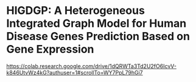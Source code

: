 # HIGDGP: A Heterogeneous Integrated Graph Model for Human Disease Genes Prediction Based on Gene Expression


https://colab.research.google.com/drive/1dQRWTa3Td2U2fO6IcvV-k846UtvWz4kG?authuser=1#scrollTo=WY7PpL79hGi7

